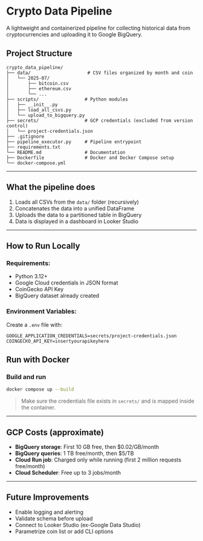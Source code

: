 # Crypto Data Pipeline

A lightweight and containerized pipeline for collecting historical data from cryptocurrencies and uploading it to Google BigQuery.

## Project Structure

```
crypto_data_pipeline/
├── data/                     # CSV files organized by month and coin
│   └── 2025-07/
│       ├── bitcoin.csv
│       ├── ethereum.csv
│       └── ...
├── scripts/                 # Python modules
│   ├── __init__.py
│   ├── load_all_csvs.py
│   └── upload_to_bigquery.py
├── secrets/                 # GCP credentials (excluded from version control)
│   └── project-credentials.json
├── .gitignore
├── pipeline_executor.py     # Pipeline entrypoint
├── requirements.txt
└── README.md                # Documentation
├── Dockerfile               # Docker and Docker Compose setup
└── docker-compose.yml
```

---

## What the pipeline does

1. Loads all CSVs from the `data/` folder (recursively)
2. Concatenates the data into a unified DataFrame
3. Uploads the data to a partitioned table in BigQuery
4. Data is displayed in a dashboard in Looker Studio

---

##  How to Run Locally

### Requirements:
- Python 3.12+
- Google Cloud credentials in JSON format
- CoinGecko API Key
- BigQuery dataset already created

### Environment Variables:
Create a `.env` file with:
```
GOOGLE_APPLICATION_CREDENTIALS=secrets/project-credentials.json
COINGECKO_API_KEY=insertyourapikeyhere
```

## Run with Docker

### Build and run
```bash
docker compose up --build
```

> Make sure the credentials file exists in `secrets/` and is mapped inside the container.

---

## GCP Costs (approximate)
- **BigQuery storage**: First 10 GB free, then $0.02/GB/month
- **BigQuery queries**: 1 TB free/month, then $5/TB
- **Cloud Run job**: Charged only while running (first 2 million requests free/month)
- **Cloud Scheduler**: Free up to 3 jobs/month

---

## Future Improvements
- Enable logging and alerting
- Validate schema before upload
- Connect to Looker Studio (ex-Google Data Studio)
- Parametrize coin list or add CLI options

